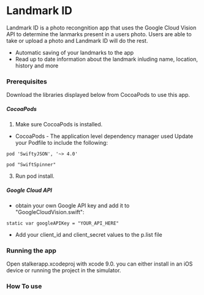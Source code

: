 # Landmark ID

Landmark ID is a photo recongnition app that uses the Google Cloud Vision API to determine the lanmarks present in a users photo.  Users are able to take or upload a photo and Landmark ID will do the rest.

- Automatic saving of your landmarks to the app
- Read up to date information about the landmark inluding name, location, history and more

### Prerequisites

Download the libraries displayed below from CocoaPods to use this app.

##### CocoaPods

1. Make sure CocoaPods is installed.
- CocoaPods - The application level dependency manager used
Update your Podfile to include the following:


`pod 'SwiftyJSON', '~> 4.0'`

`pod "SwiftSpinner"`

3. Run pod install.

##### Google Cloud API

- obtain your own Google API key and add it to "GoogleCloudVision.swift":

`static var googleAPIKey = "YOUR_API_HERE"`

- Add your client_id and client_secret values to the p.list file

### Running the app

Open stalkerapp.xcodeproj with xcode 9.0. you can either install in an iOS device or running the project in the simulator.

### How To use




